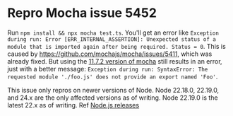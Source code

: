# Repro Mocha issue 5452

Run `npm install && npx mocha test.ts`. You'll get an error like `Exception during run: Error [ERR_INTERNAL_ASSERTION]: Unexpected status of a module that is imported again after being required. Status = 0`. This is caused by https://github.com/mochajs/mocha/issues/5411, which was already fixed. But using the [11.7.2 version of mocha](https://github.com/mochajs/mocha/pull/5398) still results in an error, just with a better message: `Exception during run: SyntaxError: The requested module './foo.js' does not provide an export named 'Foo'`.

This issue only repros on newer versions of Node. Node 22.18.0, 22.19.0, and 24.x are the only affected versions as of writing. Node 22.19.0 is the latest 22.x as of writing. Ref [Node.js releases](https://nodejs.org/en/about/previous-releases)
